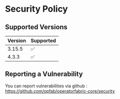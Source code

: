 # Security Policy

## Supported Versions

| Version | Supported          |
|---------| ------------------ |
| 3.15.5  | :white_check_mark: |
| 4.3.3   | :white_check_mark: |


## Reporting a Vulnerability

You can report vulnerabilities via github : https://github.com/opfab/operatorfabric-core/security
